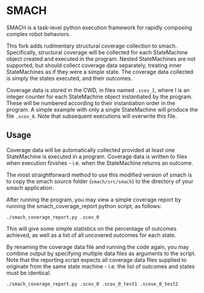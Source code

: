 SMACH
=====

SMACH is a task-level python execution framework for rapidly composing complex
robot behaviors.

This fork adds rudimentary structural coverage collection to smach.
Specifically, structural coverage will be collected for each StateMachine object
created and executed in the program. Nested StateMachines are not supported, but
should collect coverage data separately, treating inner StateMachines as if they
were a simple state. The coverage data collected is simply the states executed,
and their outcomes.

Coverage data is stored in the CWD, in files named `.scov_I`, where I is an
integer counter for each StateMachine object instantiated by the program. These
will be numbered according to their instantiation order in the program. A simple
example with only a single StateMachine will produce the file `.scov_0`. Note that
subsequent executions will overwrite this file.

Usage
-----

Coverage data will be automatically collected provided at least one StateMachine
is executed in a program. Coverage data is written to files when execution
finishes - i.e. when the StateMachine returns an outcome.

The most straightforward method to use this modified version of smach is to copy
the smach source folder (`smach/src/smach`) to the directory of your smach
application.

After running the program, you may view a simple coverage report by running the
smach_coverage_report python script, as follows:

```
./smach_coverage_report.py .scov_0
```

This will give some simple statistics on the percentage of outcomes achieved, as
well as a list of all uncovered outcomes for each state.

By renaming the coverage data file and running the code again, you may combine
output by specifying multiple data files as arguments to the script. Note that
the reporting script expects all coverage data files supplied to originate from
the same state machine - i.e. the list of outcomes and states must be identical.

```
./smach_coverage_report.py .scov_0 .scov_0_test1 .scove_0_test2
```
